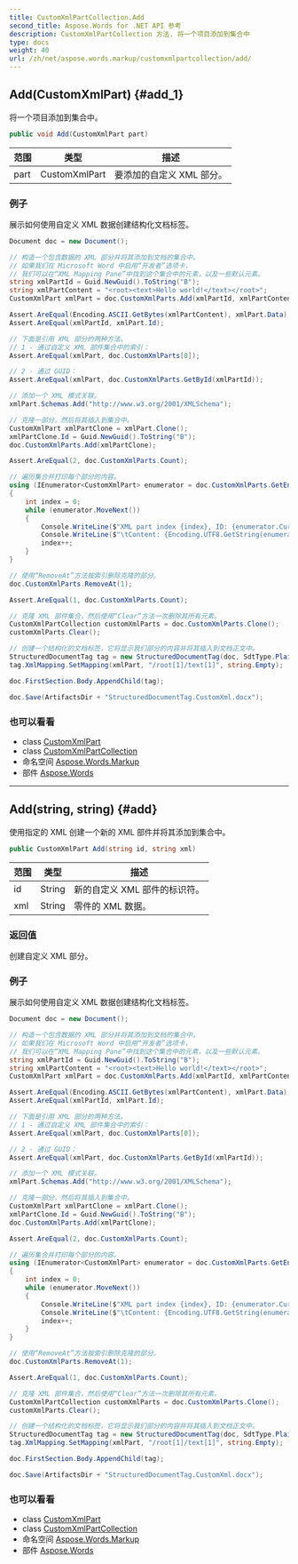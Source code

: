 ```yaml
---
title: CustomXmlPartCollection.Add
second_title: Aspose.Words for .NET API 参考
description: CustomXmlPartCollection 方法. 将一个项目添加到集合中
type: docs
weight: 40
url: /zh/net/aspose.words.markup/customxmlpartcollection/add/
---
```

## Add(CustomXmlPart) {#add_1}

将一个项目添加到集合中。

```csharp
public void Add(CustomXmlPart part)
```

| 范围 | 类型 | 描述 |
| --- | --- | --- |
| part | CustomXmlPart | 要添加的自定义 XML 部分。 |

### 例子

展示如何使用自定义 XML 数据创建结构化文档标签。

```csharp
Document doc = new Document();

// 构造一个包含数据的 XML 部分并将其添加到文档的集合中。
// 如果我们在 Microsoft Word 中启用“开发者”选项卡，
// 我们可以在“XML Mapping Pane”中找到这个集合中的元素，以及一些默认元素。
string xmlPartId = Guid.NewGuid().ToString("B");
string xmlPartContent = "<root><text>Hello world!</text></root>";
CustomXmlPart xmlPart = doc.CustomXmlParts.Add(xmlPartId, xmlPartContent);

Assert.AreEqual(Encoding.ASCII.GetBytes(xmlPartContent), xmlPart.Data);
Assert.AreEqual(xmlPartId, xmlPart.Id);

// 下面是引用 XML 部分的两种方法。
// 1 - 通过自定义 XML 部件集合中的索引：
Assert.AreEqual(xmlPart, doc.CustomXmlParts[0]);

// 2 - 通过 GUID：
Assert.AreEqual(xmlPart, doc.CustomXmlParts.GetById(xmlPartId));

// 添加一个 XML 模式关联。
xmlPart.Schemas.Add("http://www.w3.org/2001/XMLSchema");

// 克隆一部分，然后将其插入到集合中。
CustomXmlPart xmlPartClone = xmlPart.Clone();
xmlPartClone.Id = Guid.NewGuid().ToString("B");
doc.CustomXmlParts.Add(xmlPartClone);

Assert.AreEqual(2, doc.CustomXmlParts.Count);

// 遍历集合并打印每个部分的内容。
using (IEnumerator<CustomXmlPart> enumerator = doc.CustomXmlParts.GetEnumerator())
{
    int index = 0;
    while (enumerator.MoveNext())
    {
        Console.WriteLine($"XML part index {index}, ID: {enumerator.Current.Id}");
        Console.WriteLine($"\tContent: {Encoding.UTF8.GetString(enumerator.Current.Data)}");
        index++;
    }
}

// 使用“RemoveAt”方法按索引删除克隆的部分。
doc.CustomXmlParts.RemoveAt(1);

Assert.AreEqual(1, doc.CustomXmlParts.Count);

// 克隆 XML 部件集合，然后使用“Clear”方法一次删除其所有元素。
CustomXmlPartCollection customXmlParts = doc.CustomXmlParts.Clone();
customXmlParts.Clear();

// 创建一个结构化的文档标签，它将显示我们部分的内容并将其插入到文档正文中。
StructuredDocumentTag tag = new StructuredDocumentTag(doc, SdtType.PlainText, MarkupLevel.Block);
tag.XmlMapping.SetMapping(xmlPart, "/root[1]/text[1]", string.Empty);

doc.FirstSection.Body.AppendChild(tag);

doc.Save(ArtifactsDir + "StructuredDocumentTag.CustomXml.docx");
```

### 也可以看看

* class [CustomXmlPart](../../customxmlpart/)
* class [CustomXmlPartCollection](../)
* 命名空间 [Aspose.Words.Markup](../../customxmlpartcollection/)
* 部件 [Aspose.Words](../../../)

---

## Add(string, string) {#add}

使用指定的 XML 创建一个新的 XML 部件并将其添加到集合中。

```csharp
public CustomXmlPart Add(string id, string xml)
```

| 范围 | 类型 | 描述 |
| --- | --- | --- |
| id | String | 新的自定义 XML 部件的标识符。 |
| xml | String | 零件的 XML 数据。 |

### 返回值

创建自定义 XML 部分。

### 例子

展示如何使用自定义 XML 数据创建结构化文档标签。

```csharp
Document doc = new Document();

// 构造一个包含数据的 XML 部分并将其添加到文档的集合中。
// 如果我们在 Microsoft Word 中启用“开发者”选项卡，
// 我们可以在“XML Mapping Pane”中找到这个集合中的元素，以及一些默认元素。
string xmlPartId = Guid.NewGuid().ToString("B");
string xmlPartContent = "<root><text>Hello world!</text></root>";
CustomXmlPart xmlPart = doc.CustomXmlParts.Add(xmlPartId, xmlPartContent);

Assert.AreEqual(Encoding.ASCII.GetBytes(xmlPartContent), xmlPart.Data);
Assert.AreEqual(xmlPartId, xmlPart.Id);

// 下面是引用 XML 部分的两种方法。
// 1 - 通过自定义 XML 部件集合中的索引：
Assert.AreEqual(xmlPart, doc.CustomXmlParts[0]);

// 2 - 通过 GUID：
Assert.AreEqual(xmlPart, doc.CustomXmlParts.GetById(xmlPartId));

// 添加一个 XML 模式关联。
xmlPart.Schemas.Add("http://www.w3.org/2001/XMLSchema");

// 克隆一部分，然后将其插入到集合中。
CustomXmlPart xmlPartClone = xmlPart.Clone();
xmlPartClone.Id = Guid.NewGuid().ToString("B");
doc.CustomXmlParts.Add(xmlPartClone);

Assert.AreEqual(2, doc.CustomXmlParts.Count);

// 遍历集合并打印每个部分的内容。
using (IEnumerator<CustomXmlPart> enumerator = doc.CustomXmlParts.GetEnumerator())
{
    int index = 0;
    while (enumerator.MoveNext())
    {
        Console.WriteLine($"XML part index {index}, ID: {enumerator.Current.Id}");
        Console.WriteLine($"\tContent: {Encoding.UTF8.GetString(enumerator.Current.Data)}");
        index++;
    }
}

// 使用“RemoveAt”方法按索引删除克隆的部分。
doc.CustomXmlParts.RemoveAt(1);

Assert.AreEqual(1, doc.CustomXmlParts.Count);

// 克隆 XML 部件集合，然后使用“Clear”方法一次删除其所有元素。
CustomXmlPartCollection customXmlParts = doc.CustomXmlParts.Clone();
customXmlParts.Clear();

// 创建一个结构化的文档标签，它将显示我们部分的内容并将其插入到文档正文中。
StructuredDocumentTag tag = new StructuredDocumentTag(doc, SdtType.PlainText, MarkupLevel.Block);
tag.XmlMapping.SetMapping(xmlPart, "/root[1]/text[1]", string.Empty);

doc.FirstSection.Body.AppendChild(tag);

doc.Save(ArtifactsDir + "StructuredDocumentTag.CustomXml.docx");
```

### 也可以看看

* class [CustomXmlPart](../../customxmlpart/)
* class [CustomXmlPartCollection](../)
* 命名空间 [Aspose.Words.Markup](../../customxmlpartcollection/)
* 部件 [Aspose.Words](../../../)


